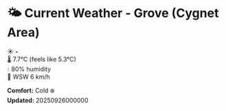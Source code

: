 # 🌤️ Current Weather - Grove (Cygnet Area)

☀️ **-**  
🌡️ 7.7°C (feels like 5.3°C)  
💧 80% humidity  
💨 WSW 6 km/h  

**Comfort:** Cold ❄️  
**Updated:** 20250926000000
